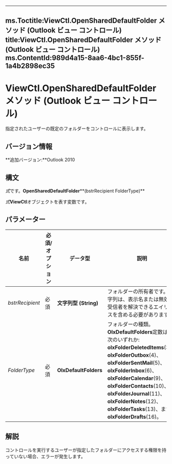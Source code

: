

---
ms.Toctitle:ViewCtl.OpenSharedDefaultFolder メソッド (Outlook ビュー コントロール)
title:ViewCtl.OpenSharedDefaultFolder メソッド (Outlook ビュー コントロール)
ms.ContentId:989d4a15-8aa6-4bc1-855f-1a4b2898ec35
---
# ViewCtl.OpenSharedDefaultFolder メソッド (Outlook ビュー コントロール)




指定されたユーザーの既定のフォルダーをコントロールに表示します。

## バージョン情報
**追加バージョン:**Outlook 2010



## 構文
*式*です。**OpenSharedDefaultFolder****(bstrRecipient FolderType)**



*式***ViewCtl**オブジェクトを表す変数です。



## パラメーター

|**名前**|**必須/オプション**|**データ型**|**説明**|
|---|---|---|---|
|*bstrRecipient*|必須|**文字列型 (String)**|フォルダーの所有者です。文字列は、表示名または無効な受信者を解決できるエイリアスを含める必要があります。|
|*FolderType*|必須|**OlxDefaultFolders**|フォルダーの種類。**OlxDefaultFolders**定数は、次のいずれか: **olxFolderDeletedItems**(3)、 **olxFolderOutbox**(4)、 **olxFolderSentMail**(5)、 **olxFolderInbox**(6)、 **olxFolderCalendar**(9)、 **olxFolderContacts**(10)、 **olxFolderJournal**(11)、 **olxFolderNotes**(12)、 **olxFolderTasks**(13)、または**olxFolderDrafts**(16)。|



## 解説
コントロールを実行するユーザーが指定したフォルダーにアクセスする権限を持っていない場合、エラーが発生します。




